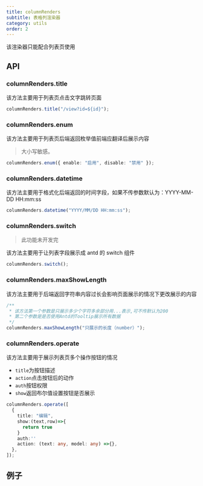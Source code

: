 ```yaml
---
title: columnRenders
subtitle: 表格列渲染器
category: utils
order: 2
---
```


该渲染器只能配合列表页使用

## API

### columnRenders.title

该方法主要用于列表页点击文字跳转页面

```ts
columnRenders.title("/view?id=${id}");
```

### columnRenders.enum

该方法主要用于列表页后端返回枚举值前端应翻译后展示内容

> 大小写敏感。

```ts
columnRenders.enum({ enable: "启用", disable: "禁用" });
```

### columnRenders.datetime

该方法主要用于格式化后端返回的时间字段，如果不传参数默认为：YYYY-MM-DD HH:mm:ss

```ts
columnRenders.datetime("YYYY/MM/DD HH:mm:ss");
```

### columnRenders.switch

> 此功能未开发完

该方法主要用于让列表字段展示成 antd 的 switch 组件

```ts
columnRenders.switch();
```

### columnRenders.maxShowLength

该方法主要用于后端返回字符串内容过长会影响页面展示的情况下更改展示的内容

```ts
/**
 * 该方法第一个参数是只展示多少个字符多余部分用...表示,可不传默认为200
 * 第二个参数是是否使用Antd的Tooltip展示所有数据
 */
columnRenders.maxShowLength("只展示的长度（number）");
```

### columnRenders.operate

该方法主要用于展示列表页多个操作按钮的情况

- `title`为按钮描述
- `action`点击按钮后的动作
- `auth`按钮权限
- `show`返回布尔值设置按钮是否展示

```ts
columnRenders.operate([
  {
    title: "编辑",
    show:(text,row)=>{
      return true
    }
    auth:''
    action: (text: any, model: any) =>{},
  },
]);
```

## 例子

<!-- ud-demo("基本用法", "在demo中运用以上几个api", "demos/basic.tsx") -->
